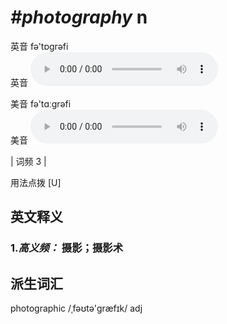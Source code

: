 # ***\#photography*** n
英音 fə'tɒɡrəfi  
英音
<audio src="./media/photography-B.aac" controls="controls"></audio>

美音 fə'tɑːɡrəfi  
美音
<audio src="./media/photography.aac" controls="controls"></audio>



| 词频 3 |  

用法点拨  [U]

英文释义
---
### 1.*高义频：* **摄影；摄影术**  


派生词汇
---
photographic /ˌfəʊtə'ɡræfɪk/ adj   

